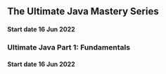 ## The Ultimate Java Mastery Series
#### Start date 16 Jun 2022


### Ultimate Java Part 1: Fundamentals
#### Start date 16 Jun 2022

